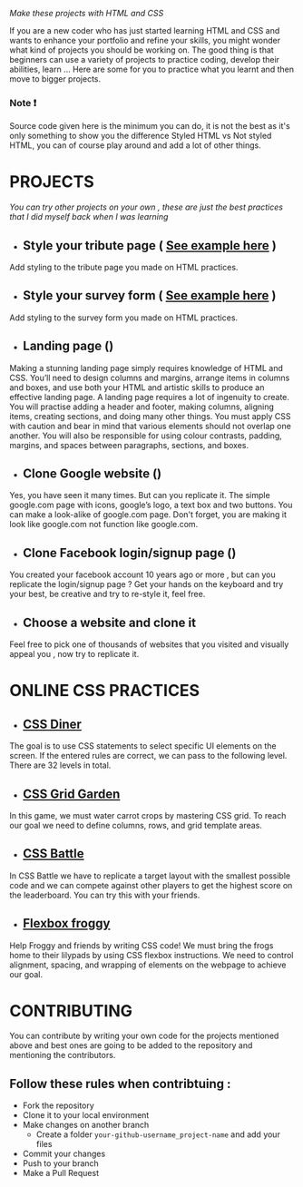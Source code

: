 *Make these projects with HTML and CSS*

If you are a new coder who has just started learning HTML and CSS and wants to enhance your portfolio and refine your skills, you might wonder what kind of projects you should be working on. The good thing is that beginners can use a variety of projects to practice coding, develop their abilities, learn ... Here are some for you to practice what you learnt and then move to bigger projects.

### Note :exclamation:
Source code given here is the minimum you can do, it is not the best as it's only something to show you the difference Styled HTML vs Not styled HTML, you can of course play around and add a lot of other things.

# PROJECTS

*You can try other projects on your own , these are just the best practices that I did myself back when I was learning*
- ## Style your tribute page ( [See example here](https://github.com/lotfijb/html-css-for-beginners/tree/main/4%20-%20Exercices%20and%20best%20practices/2%20-%20HTML%20%26%20CSS/lotfijb_tribute_elon_musk) ) 
Add styling to the tribute page you made on HTML practices.

- ## Style your survey form ( [See example here](https://github.com/lotfijb/html-css-for-beginners/tree/main/4%20-%20Exercices%20and%20best%20practices/2%20-%20HTML%20%26%20CSS/lotfijb_survey_form) )
Add styling to the survey form you made on HTML practices.

- ## Landing page ()
Making a stunning landing page simply requires knowledge of HTML and CSS. You’ll need to design columns and margins, arrange items in columns and boxes, and use both your HTML and artistic skills to produce an effective landing page.
A landing page requires a lot of ingenuity to create. You will practise adding a header and footer, making columns, aligning items, creating sections, and doing many other things. You must apply CSS with caution and bear in mind that various elements should not overlap one another. You will also be responsible for using colour contrasts, padding, margins, and spaces between paragraphs, sections, and boxes.

- ## Clone Google website ()
Yes, you have seen it many times. But can you replicate it. The simple google.com page with icons, google’s logo, a text box and two buttons. You can make a look-alike of google.com page. Don't forget, you are making it look like google.com not function like google.com.

- ## Clone Facebook login/signup page ()
You created your facebook account 10 years ago or more , but can you replicate the login/signup page ?
Get your hands on the keyboard and try your best, be creative and try to re-style it, feel free.

- ## Choose a website and clone it  
Feel free to pick one of thousands of websites that you visited and visually appeal you , now try to replicate it.

# ONLINE CSS PRACTICES  

- ## [CSS Diner](https://flukeout.github.io)
The goal is to use CSS statements to select specific UI elements on the screen. If the entered rules are correct, we can pass to the following level. There are 32 levels in total.

- ## [CSS Grid Garden](https://cssgridgarden.com)
In this game, we must water carrot crops by mastering CSS grid. To reach our goal we need to define columns, rows, and grid template areas.

- ## [CSS Battle](https://cssbattle.dev/)
In CSS Battle we have to replicate a target layout with the smallest possible code and we can compete against other players to get the highest score on the leaderboard.
You can try this with your friends.

- ## [Flexbox froggy](https://flexboxfroggy.com/)
Help Froggy and friends by writing CSS code!
We must bring the frogs home to their lilypads by using CSS flexbox instructions. We need to control alignment, spacing, and wrapping of elements on the webpage to achieve our goal.

# CONTRIBUTING
You can contribute by writing your own code for the projects mentioned above and best ones are going to be added to the repository and mentioning the contributors.
## Follow these rules when contribtuing :
* Fork the repository
* Clone it to your local environment
* Make changes on another branch
  * Create a folder `your-github-username_project-name` and add your files
* Commit your changes
* Push to your branch
* Make a Pull Request
